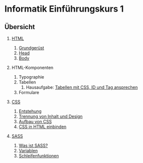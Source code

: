 # Informatik Einführungskurs 1

## Übersicht

1.  [HTML](./Docs/html.md)
    1.  [Grundgerüst](./Docs/html.md#html-grundlagen)
    2.  [Head](./Docs/html.md#head)
    3.  [Body](./Docs/html.md#body)
    
2.  HTML-Komponenten
    1. Typographie
    2. Tabellen
       1. Hausaufgabe: [Tabellen mit CSS, ID und Tag ansprechen](./html/tabellen.html)
    3. Formulare
    
3.  [CSS](./Docs/css.md)
    1.  [Entstehung](./Docs/css.md#entstehung)
    2.  [Trennung von Inhalt und Design](./Docs/css.md#trennung-von-inhalt-und-design)
    3.  [Aufbau von CSS](./Docs/css.md#aufbau-von-css)
    4.  [CSS in HTML einbinden](./Docs/css.md#css-in-html-einbinden)
    
4.  [SASS](./Docs/scss.md)
    1.  [Was ist SASS?](./Docs/scss.md#was-ist-sass)
    2.  [Variablen](./Docs/scss.md#variablen)
    3.  [Schleifenfunktionen](./Docs/scss.md#schleifenfunktionen)

